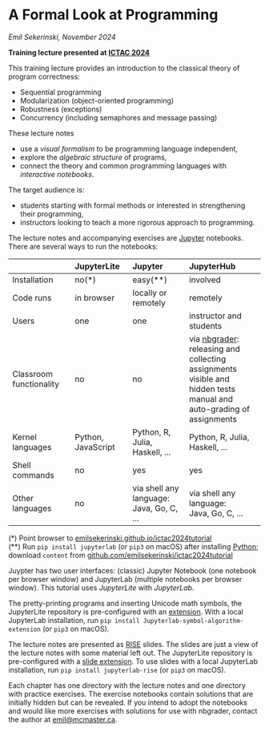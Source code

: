 # A Formal Look at Programming

*Emil Sekerinski, November 2024*

**Training lecture presented at [ICTAC 2024](https://ictac2024.cs.ait.ac.th/)**  

This training lecture provides an introduction to the classical theory of program correctness:
- Sequential programming
- Modularization (object-oriented programming)
- Robustness (exceptions)
- Concurrency (including semaphores and message passing)

These lecture notes
- use a *visual formalism* to be programming language independent,
- explore the *algebraic structure* of programs,
- connect the theory and common programming languages with *interactive notebooks*.

The target audience is:
- students starting with formal methods or interested in strengthening their programming,
- instructors looking to teach a more rigorous approach to programming.

The lecture notes and accompanying exercises are [Jupyter](https://jupyter.org) notebooks. There are several ways to run the notebooks:

|                         | JupyterLite        | Jupyter                                     | JupyterHub                                                                                                                                          |
|:------------------------|:-------------------|:--------------------------------------------|:----------------------------------------------------------------------------------------------------------------------------------------------------|
| Installation            | no(*)              | easy(**)                                    | involved                                                                                                                                            |
| Code runs               | in browser         | locally or remotely                         | remotely                                                                                                                                  |
| Users                   | one                | one                                         | instructor and students                                                                                                                             |
| Classroom functionality | no                 | no                                          | via [nbgrader](https://nbgrader.readthedocs.io/):<br>releasing and collecting assignments<br>visible and hidden tests<br>manual and auto-grading of assignments |
| Kernel languages        | Python, JavaScript | Python, R, Julia, Haskell, ...              | Python, R, Julia, Haskell, ...                                                                                                                      |
| Shell commands          | no                 | yes                                         | yes                                                                                                                                                 |
| Other languages         | no                 | via shell any language:<br>Java, Go, C, ... | via shell any language:<br>Java, Go, C, ...                                                                                                         |                                                                                                              |

(*) Point browser to [emilsekerinski.github.io/ictac2024tutorial](https://emilsekerinski.github.io/ictac2024tutorial)  
(**) Run `pip install jupyterlab` (or `pip3` on macOS) after installing [Python](https://python.org); download `content` from [github.com/emilsekerinski/ictac2024tutorial](https://github.com/emilsekerinski/ictac2024tutorial)


Juypter has two user interfaces: (classic) Jupyter Notebook (one notebook per browser window) and JupyterLab (multiple notebooks per browser window). This tutorial uses *JupyterLite* with *JupyterLab*.

The pretty-printing programs and inserting Unicode math symbols, the JupyterLite repository is pre-configured with an [extension](https://github.com/KrunkZhou/jupyterlab-symbol-algorithm-extension). With a local JupyterLab installation, run `pip install Jupyterlab-symbol-algorithm-extension` (or `pip3` on macOS).

The lecture notes are presented as [RISE](https://rise.readthedocs.io/) slides. The slides are just a view of the lecture notes with some material left out. The JupyterLite repository is pre-configured with a [slide extension](https://github.com/deathbeds/jupyterlab-deck). To use slides with a local JupyterLab installation, run `pip install jupyterlab-rise` (or `pip3` on macOS).

Each chapter has one directory with the lecture notes and one directory with practice exercises. The exercise notebooks contain solutions that are initially hidden but can be revealed. If you intend to adopt the notebooks and would like more exercises with solutions for use with nbgrader, contact the author at [emil@mcmaster.ca](mailto:emil@mcmaster.ca).
